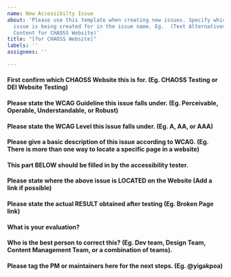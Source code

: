 ```yaml
---
name: New Accessibilty Issue
about: 'Please use this template when creating new issues. Specify which website the
  issue is being created for in the issue name. Eg.  (Text Alternatives: Non-text
  Content for CHAOSS Website)'
title: "[for CHAOSS Website]"
labels: ''
assignees: ''

---
```


#### First confirm which CHAOSS Website this is for. (Eg. CHAOSS Testing or DEI Website Testing)

#### Please state the **WCAG Guideline** this issue falls under. (Eg. Perceivable, Operable, Understandable, or Robust)

#### Please state the **WCAG Level** this issue falls under. (Eg. A, AA, or AAA)

#### Please give a **basic description** of this issue according to WCAG. (Eg. There is more than one way to locate a specific page in a website)

#### This part BELOW should be filled in by the accessibility tester.

#### Please state where the above issue is **LOCATED** on the Website (Add a link if possible)

#### Please state the actual **RESULT** obtained after testing (Eg. Broken Page link)

#### What is your evaluation?

#### Who is the best person to correct this? (Eg. Dev team, Design Team, Content Management Team, or a combination of teams). 

#### Please tag the PM or maintainers here for the next steps. (Eg. @yigakpoa)
